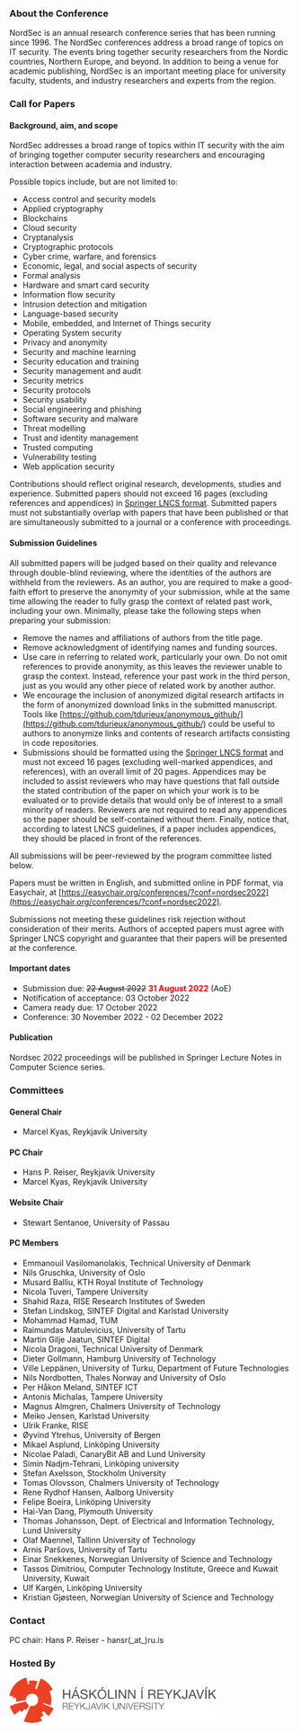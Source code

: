 ### About the Conference

NordSec is an annual research conference series that has been running since 1996. The NordSec conferences address a broad range of topics on IT security. The events bring together security researchers from the Nordic countries, Northern Europe, and beyond. In addition to being a venue for academic publishing, NordSec is an important meeting place for university faculty, students, and industry researchers and experts from the region.

### Call for Papers

#### Background, aim, and scope

NordSec addresses a broad range of topics within IT security with the aim of bringing together computer security researchers and encouraging interaction between academia and industry.

Possible topics include, but are not limited to:

* Access control and security models
* Applied cryptography
* Blockchains
* Cloud security
* Cryptanalysis
* Cryptographic protocols
* Cyber crime, warfare, and forensics
* Economic, legal, and social aspects of security
* Formal analysis
* Hardware and smart card security
* Information flow security
* Intrusion detection and mitigation
* Language-based security
* Mobile, embedded, and Internet of Things security
* Operating System security
* Privacy and anonymity
* Security and machine learning
* Security education and training
* Security management and audit
* Security metrics
* Security protocols
* Security usability
* Social engineering and phishing
* Software security and malware
* Threat modelling
* Trust and identity management
* Trusted computing
* Vulnerability testing
* Web application security

Contributions should reflect original research, developments, studies and experience. Submitted papers should not exceed 16 pages (excluding references and appendices) in [Springer LNCS format](https://www.springer.com/gp/computer-science/lncs/conference-proceedings-guidelines). Submitted papers must not substantially overlap with papers that have been published or that are simultaneously submitted to a journal or a conference with proceedings.

#### Submission Guidelines

All submitted papers will be judged based on their quality and relevance through double-blind reviewing, where the identities of the authors are withheld from the reviewers. As an author, you are required to make a good-faith effort to preserve the anonymity of your submission, while at the same time allowing the reader to fully grasp the context of related past work, including your own. Minimally, please take the following steps when preparing your submission:

* Remove the names and affiliations of authors from the title page.
* Remove acknowledgment of identifying names and funding sources.
* Use care in referring to related work, particularly your own. Do not omit references to provide anonymity, as this leaves the reviewer unable to grasp the context. Instead, reference your past work in the third person, just as you would any other piece of related work by another author.
* We encourage the inclusion of anonymized digital research artifacts in the form of anonymized download links in the submitted manuscript. Tools like [https://github.com/tdurieux/anonymous_github/](https://github.com/tdurieux/anonymous_github/) could be useful to authors to anonymize links and contents of research artifacts consisting in code repositories.
* Submissions should be formatted using the [Springer LNCS format](https://www.springer.com/gp/computer-science/lncs/conference-proceedings-guidelines) and must not exceed 16 pages (excluding well-marked appendices, and references), with an overall limit of 20 pages. Appendices may be included to assist reviewers who may have questions that fall outside the stated contribution of the paper on which your work is to be evaluated or to provide details that would only be of interest to a small minority of readers. Reviewers are not required to read any appendices so the paper should be self-contained without them. Finally, notice that, according to latest LNCS guidelines, if a paper includes appendices, they should be placed in front of the references.

All submissions will be peer-reviewed by the program committee listed below.

Papers must be written in English, and submitted online in PDF format, via Easychair, at [https://easychair.org/conferences/?conf=nordsec2022](https://easychair.org/conferences/?conf=nordsec2022).

Submissions not meeting these guidelines risk rejection without consideration of their merits. Authors of accepted papers must agree with Springer LNCS copyright and guarantee that their papers will be presented at the conference.

#### Important dates

* Submission due: <del>22 August 2022</del> <span style="color:red;font-weight:bold">31 August 2022</span> (AoE)
* Notification of acceptance: 03 October 2022
* Camera ready due: 17 October 2022
* Conference: 30 November 2022 - 02 December 2022

#### Publication

Nordsec 2022 proceedings will be published in Springer Lecture Notes in Computer Science series.

### Committees

#### General Chair

* Marcel Kyas, Reykjavik University

#### PC Chair

* Hans P. Reiser, Reykjavik University
* Marcel Kyas, Reykjavik University

#### Website Chair

* Stewart Sentanoe, University of Passau

#### PC Members

* Emmanouil Vasilomanolakis, Technical University of Denmark
* Nils Gruschka, University of Oslo
* Musard Balliu, KTH Royal Institute of Technology
* Nicola Tuveri, Tampere University
* Shahid Raza, RISE Research Institutes of Sweden
* Stefan Lindskog, SINTEF Digital and Karlstad University
* Mohammad Hamad, TUM
* Raimundas Matulevicius, University of Tartu
* Martin Gilje Jaatun, SINTEF Digital
* Nicola Dragoni, Technical University of Denmark
* Dieter Gollmann, Hamburg University of Technology
* Ville Leppänen, University of Turku, Department of Future Technologies
* Nils Nordbotten, Thales Norway and University of Oslo
* Per Håkon Meland, SINTEF ICT
* Antonis Michalas, Tampere University
* Magnus Almgren, Chalmers University of Technology
* Meiko Jensen, Karlstad University
* Ulrik Franke, RISE
* Øyvind Ytrehus, University of Bergen
* Mikael Asplund, Linköping University
* Nicolae Paladi, CanaryBit AB and Lund University
* Simin Nadjm-Tehrani, Linköping university
* Stefan Axelsson, Stockholm University
* Tomas Olovsson, Chalmers University of Technology
* Rene Rydhof Hansen, Aalborg University
* Felipe Boeira, Linköping University
* Hai-Van Dang, Plymouth University
* Thomas Johansson, Dept. of Electrical and Information Technology, Lund University
* Olaf Maennel, Tallinn University of Technology
* Arnis Paršovs, University of Tartu
* Einar Snekkenes, Norwegian University of Science and Technology
* Tassos Dimitriou, Computer Technology Institute, Greece and Kuwait University, Kuwait
* Ulf Kargén, Linköping University
* Kristian Gjøsteen, Norwegian University of Science and Technology

### Contact

PC chair: Hans P. Reiser - hansr(\_at\_)ru.is

### Hosted By

<img src="assets/rulogo.png" height="80">

